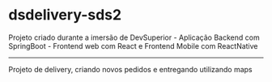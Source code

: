 # dsdelivery-sds2

Projeto criado durante a imersão de DevSuperior - Aplicação Backend com SpringBoot - Frontend web com React e Frontend Mobile com ReactNative <br/>
_____________________________________________________________________________________________________________________________________________

Projeto de delivery, criando novos pedidos e entregando utilizando maps
